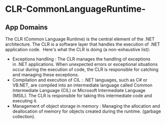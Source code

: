 # CLR-CommonLanguageRuntime-
## App Domains
The CLR (Common Language Runtime) is the central element of the .NET architecture. The CLR is a software layer that handles the execution of .NET application code. 
Here's what the CLR is doing (a non-exhaustive list): 
- Exceptions handling : The CLR manages the handling of exceptions in .NET applications. When unexpected errors or exceptional situations occur during the execution of code, the CLR is responsible for catching and managing these exceptions.
- Compilation and execution of CIL : .NET languages, such as C# or VB.NET, are compiled into an intermediate language called Common Intermediate Language (CIL) or Microsoft Intermediate Language (MSIL). The CLR is responsible for taking this intermediate code and executing it.
- Management of object storage in memory : Managing the allocation and deallocation of memory for objects created during the runtime. (garbage collection).

